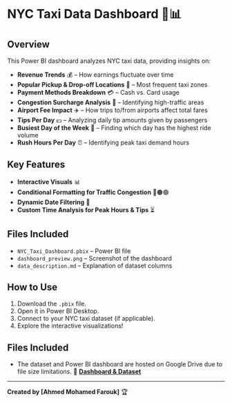 # NYC Taxi Data Dashboard 🚖📊  

## Overview  
This Power BI dashboard analyzes NYC taxi data, providing insights on:  
- **Revenue Trends** 💰 – How earnings fluctuate over time  
- **Popular Pickup & Drop-off Locations** 📍 – Most frequent taxi zones  
- **Payment Methods Breakdown** 💳 – Cash vs. Card usage  
- **Congestion Surcharge Analysis** 🚦 – Identifying high-traffic areas  
- **Airport Fee Impact** ✈️ – How trips to/from airports affect total fares  
- **Tips Per Day** 💵 – Analyzing daily tip amounts given by passengers  
- **Busiest Day of the Week** 📅 – Finding which day has the highest ride volume  
- **Rush Hours Per Day** ⏰ – Identifying peak taxi demand hours  

## Key Features  
- **Interactive Visuals** 📊  
- **Conditional Formatting for Traffic Congestion** 🔴🟠🟢  
- **Dynamic Date Filtering** 📆  
- **Custom Time Analysis for Peak Hours & Tips** ⏳  

## Files Included  
- `NYC_Taxi_Dashboard.pbix` – Power BI file  
- `dashboard_preview.png` – Screenshot of the dashboard  
- `data_description.md` – Explanation of dataset columns  

## How to Use  
1. Download the `.pbix` file.  
2. Open it in Power BI Desktop.  
3. Connect to your NYC taxi dataset (if applicable).  
4. Explore the interactive visualizations!

## Files Included
- The dataset and Power BI dashboard are hosted on Google Drive due to file size limitations.
🔗 **[Dashboard & Dataset](https://drive.google.com/drive/folders/1Glxc7I286AVraCFjRdrzUzSi-uSZh3HJ?usp=drive_link)**




---
**Created by [Ahmed Mohamed Farouk]** 🏆  
